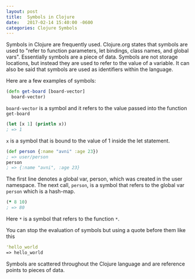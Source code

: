 ```yaml
---
layout: post
title:  Symbols in Clojure
date:   2017-02-14 15:40:00 -0600
categories: Clojure Symbols
---
```


Symbols in Clojure are frequently used. Clojure.org states that symbols are used to "refer to function parameters, let bindings, class names, and global vars". Essentially symbols are a piece of data. Symbols are not storage locations, but instead they are used to refer to the value of a variable. It can also be said that symbols are used as identifiers within the language. 

Here are a few examples of symbols:

```clojure
(defn get-board [board-vector]
  board-vector)
```

`board-vector` is a symbol and it refers to the value passed into the function `get-board`

```clojure
(let [x 1] (println x))
; => 1
```

`x` is a symbol that is bound to the value of 1 inside the let statement. 

```clojure
(def person {:name "avni" :age 23})
; => user/person
person
; => {:name "avni", :age 23}
```

The first line denotes a global var, person, which was created in the user namespace. The next call, `person`, is a symbol that refers to the global var `person` which is a hash-map.

```clojure
(* 8 10)
; => 80
```

Here `*` is a symbol that refers to the function `*`.

You can stop the evaluation of symbols but using a quote before them like this

```clojure
'hello_world
=> hello_world
```
Symbols are scattered throughout the Clojure language and are reference points to pieces of data.

